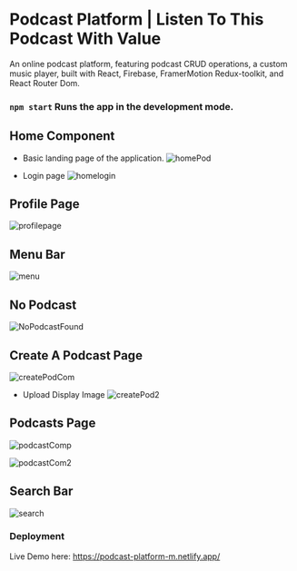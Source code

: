 # Podcast Platform | Listen To This Podcast With Value
An online podcast platform, featuring podcast CRUD operations, a custom music player, built with React, Firebase, FramerMotion Redux-toolkit, and React Router Dom.

### `npm start` Runs the app in the development mode.

## Home Component
* Basic landing page of the application.
  ![homePod](https://github.com/MoumitaMurmu/Podcast-Platform/assets/69195751/8cae035a-5ec4-40a1-ba72-983610883073)

* Login page
![homelogin](https://github.com/MoumitaMurmu/Podcast-Platform/assets/69195751/c25a505d-c9ec-4060-8176-1b18134201c8)

## Profile Page
![profilepage](https://github.com/MoumitaMurmu/Podcast-Platform/assets/69195751/2a0410c5-e5c7-4051-8422-aaf4a932c4a7)

## Menu Bar
![menu](https://github.com/MoumitaMurmu/Podcast-Platform/assets/69195751/b2c023e9-ce06-40d8-8dd0-121dbbd0f8eb)

## No Podcast
![NoPodcastFound](https://github.com/MoumitaMurmu/Podcast-Platform/assets/69195751/a79b9ea6-e2c7-40ae-9e0f-ae30f44c8b2d)

## Create A Podcast Page
![createPodCom](https://github.com/MoumitaMurmu/Podcast-Platform/assets/69195751/a95afa47-bf1a-4de0-adff-42f9d9e0788f)

* Upload Display Image
![createPod2](https://github.com/MoumitaMurmu/Podcast-Platform/assets/69195751/e700f5b0-e0de-4002-8a47-29ec5629884c)

## Podcasts Page
![podcastComp](https://github.com/MoumitaMurmu/Podcast-Platform/assets/69195751/3e3e0cf0-4ea6-4264-bba9-d09aac618161)

![podcastCom2](https://github.com/MoumitaMurmu/Podcast-Platform/assets/69195751/bb83cada-6a13-4dc0-8128-a9d83f28af2e)

## Search Bar
![search](https://github.com/MoumitaMurmu/Podcast-Platform/assets/69195751/6cd580df-efef-474f-bc3c-f365f667460b)

### Deployment

Live Demo here: https://podcast-platform-m.netlify.app/

